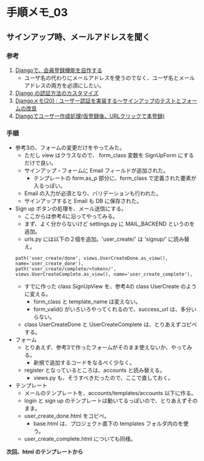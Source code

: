 # 手順メモ_03
## サインアップ時、メールアドレスを聞く
### 参考
1. [Djangoで、会員登録機能を自作する](https://torina.top/detail/288/)
    - ユーザ名の代わりにメールアドレスを使うのでなく、ユーザ名とメールアドレスの両方を必須にしたい。
1. [Django の認証方法のカスタマイズ](https://docs.djangoproject.com/ja/2.0/topics/auth/customizing/)
1. [Djangoメモ(20) : ユーザー認証を実装する〜サインアップのテストとフォームの改良](https://wonderwall.hatenablog.com/entry/2018/03/21/190000)
1. [Djangoでユーザー作成処理(仮登録後、URLクリックで本登録)](https://torina.top/detail/273/)

### 手順
- 参考3の、フォームの変更だけをやってみた。
    - ただし view はクラスなので、 form_class 変数を SignUpForm にするだけで良い。
    - サインアップ・フォームに Email フィールドが追加された。
        - テンプレートの form.as_p 部分に、form_class で定義された要素が入るっぽい。
    - Email の入力が必須となり、バリデーションも行われた。
    - サインアップすると Email も DB に保存された。
- Sign up ボタンの処理を、メール送信にする。
    - ここからは参考4に沿ってやってみる。
    - まず、よく分からないけど settings.py に MAIL_BACKEND というのを追加。
    - urls.py には以下の２個を追加。'user_create/' は 'signup/' に読み替え。
    ```
    path('user_create/done', views.UserCreateDone.as_view(), name='user_create_done'),
    path('user_create/complete/<token>/', views.UserCreateComplete.as_view(), name='user_create_complete'),
    ```
    - すでに作った class SignUpView を、参考4の class UserCreate のように変える。
        - form_class と template_name は変えない。
        - form_valid() がいろいろやってくれるので、success_url は、多分いらない。
    - class UserCreateDone と UserCreateComplete は、とりあえずコピペする。
- フォーム
    - とりあえず、参考3で作ったフォームがそのまま使えないか、やってみる。
        - 新規で追加するコードをなるべく少なく。
    - register となっているところは、accounts と読み替える。
        - views.py も、そうすべきだったので、ここで直しておく。
- テンプレート
    - メールのテンプレートを、accounts/templates/accounts 以下に作る。
    - login と sign up のテンプレートは動いてるっぽいので、とりあえずそのまま。
    - user_create_done.html をコピペ。
        - base.html は、プロジェクト直下の templates フォルダ内のを使う。
    - user_create_complete.html についても同様。
    

**次回、html のテンプレートから**
